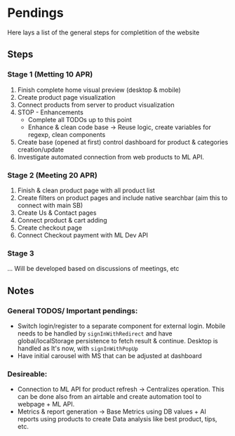 # Pendings

Here lays a list of the general steps for completition of the website

## Steps

### Stage 1 (Metting 10 APR)

1. Finish complete home visual preview (desktop & mobile)
2. Create product page visualization
3. Connect products from server to product visualization
4. STOP - Enhancements
   - Complete all TODOs up to this point
   - Enhance & clean code base -> Reuse logic, create variables for regexp, clean components
5. Create base (opened at first) control dashboard for product & categories creation/update
6. Investigate automated connection from web products to ML API.

### Stage 2 (Meeting 20 APR)

1. Finish & clean product page with all product list
2. Create filters on product pages and include native searchbar (aim this to connect with main SB)
3. Create Us & Contact pages
4. Connect product & cart adding
5. Create checkout page
6. Connect Checkout payment with ML Dev API

### Stage 3

... Will be developed based on discussions of meetings, etc

## Notes

### General TODOS/ Important pendings:

- Switch login/register to a separate component for external login. Mobile needs to be handled by `signInWithRedirect` and have global/localStorage persistence to fetch result & continue. Desktop is handled as It's now, with `signInWithPopUp`
- Have initial carousel with MS that can be adjusted at dashboard

### Desireable:

- Connection to ML API for product refresh -> Centralizes operation. This can be done also from an airtable and create automation tool to webpage + ML API.
- Metrics & report generation -> Base Metrics using DB values + AI reports using products to create Data analysis like best product, tips, etc.
